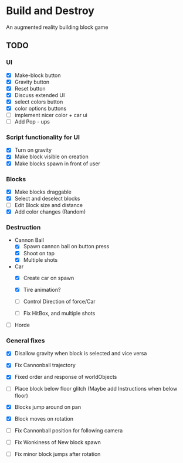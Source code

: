 # Build and Destroy

An augmented reality building block game

## TODO
### UI
- [x] Make-block button
- [x] Gravity button
- [x] Reset button
- [x] Discuss extended UI
- [x] select colors button
- [x] color options buttons
- [ ] implement nicer color + car ui
- [ ] Add Pop - ups

### Script functionality for UI
- [x] Turn on gravity
- [x] Make block visible on creation
- [x] Make blocks spawn in front of user

### Blocks
- [x] Make blocks draggable
- [x] Select and deselect blocks
- [ ] Edit Block size and distance
- [x] Add color changes (Random)

### Destruction
* Cannon Ball
    - [x] Spawn cannon ball on button press
    - [x] Shoot on tap
    - [x] Multiple shots
    
* Car
    - [x] Create car on spawn
    - [x] Tire animation?
    - [ ] Control Direction of force/Car
    - [ ] Fix HitBox, and multiple shots
    

- [ ] Horde

### General fixes
- [x] Disallow gravity when block is selected and vice versa
- [x] Fix Cannonball trajectory
- [x] Fixed order and response of worldObjects
- [ ] Place block below floor glitch (Maybe add Instructions when below floor)
- [x] Blocks jump around on pan
- [x] Block moves on rotation
- [ ] Fix Cannonball position for following camera
- [ ] Fix Wonkiness of New block spawn
- [ ] Fix minor block jumps after rotation

